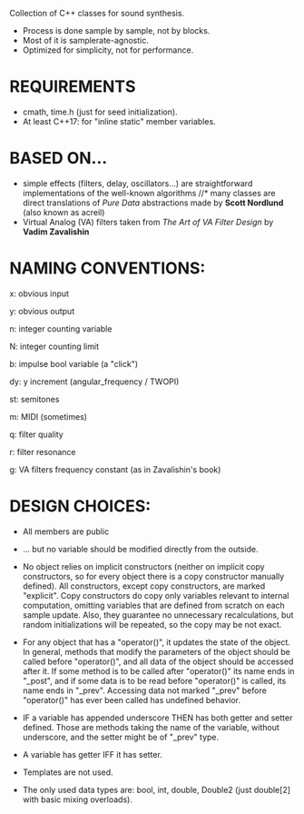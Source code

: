 Collection of C++ classes for sound synthesis.
* Process is done sample by sample, not by blocks.
* Most of it is samplerate-agnostic.
* Optimized for simplicity, not for performance.

# REQUIREMENTS
* cmath, time.h (just for seed initialization).
* At least C++17: for "inline static" member variables.


# BASED ON...
* simple effects (filters, delay, oscillators...) are straightforward implementations of the well-known algorithms
//* many classes are direct translations of *Pure Data* abstractions made by **Scott Nordlund** (also known as acreil)
* Virtual Analog (VA) filters taken from *The Art of VA Filter Design* by **Vadim Zavalishin**


# NAMING CONVENTIONS:
x: obvious input

y: obvious output

n: integer counting variable

N: integer counting limit

b: impulse bool variable (a "click")

dy: y increment (angular_frequency / TWOPI)

st: semitones

m: MIDI (sometimes)

q: filter quality

r: filter resonance

g: VA filters frequency constant (as in Zavalishin's book)


# DESIGN CHOICES:
* All members are public

* ... but no variable should be modified directly from the outside.

* No object relies on implicit constructors (neither on implicit copy constructors, so for every object there is a copy constructor manually defined). All constructors, except copy constructors, are marked "explicit". Copy constructors do copy only variables relevant to internal computation, omitting variables that are defined from scratch on each sample update. Also, they guarantee no unnecessary recalculations, but random initializations will be repeated, so the copy may be not exact.

* For any object that has a "operator()", it updates the state of the object. In general, methods that modify the parameters of the object should be called before "operator()", and all data of the object should be accessed after it. If some method is to be called after "operator()" its name ends in "_post", and if some data is to be read before "operator()" is called, its name ends in "_prev". Accessing data not marked "_prev" before "operator()" has ever been called has undefined behavior.

* IF a variable has appended underscore THEN has both getter and setter defined. Those are methods taking the name of the variable, without underscore, and the setter might be of "_prev" type.

* A variable has getter IFF it has setter.

* Templates are not used.

* The only used data types are: bool, int, double, Double2 (just double[2] with basic mixing overloads).
